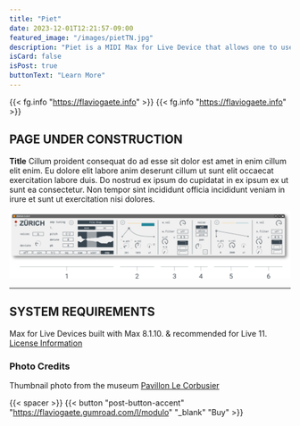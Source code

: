 ```yaml
---
title: "Piet"
date: 2023-12-01T12:21:57-09:00
featured_image: "/images/pietTN.jpg"
description: "Piet is a MIDI Max for Live Device that allows one to use a MIDI controller to navigate through a Live set's clips and launch, record, or stop them individually or collectively."
isCard: false
isPost: true
buttonText: "Learn More"
---
```


{{< fg.info "https://flaviogaete.info" >}}
{{< fg.info "https://flaviogaete.info" >}}

## PAGE UNDER CONSTRUCTION

**Title**  Cillum proident consequat do ad esse sit dolor est amet in enim cillum elit enim. Eu dolore elit labore anim deserunt cillum ut sunt elit occaecat exercitation labore duis. Do nostrud ex ipsum do cupidatat in ex ipsum ex ut sunt ea consectetur. Non tempor sint incididunt officia incididunt veniam in irure et sunt ut exercitation nisi dolores.

![Piet, a Max for Live device](zurichOverview.png)

---

## SYSTEM REQUIREMENTS

Max for Live Devices built with Max 8.1.10. & recommended for Live 11.
[License Information](/license)

### Photo Credits

Thumbnail photo from the museum [Pavillon Le Corbusier](https://pavillon-le-corbusier.ch/en/)

{{< spacer >}}
{{< button "post-button-accent" "https://flaviogaete.gumroad.com/l/modulo" "_blank" "Buy" >}}